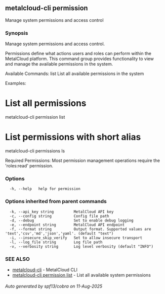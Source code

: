 ## metalcloud-cli permission

Manage system permissions and access control

### Synopsis

Manage system permissions and access control.

Permissions define what actions users and roles can perform within the MetalCloud platform.
This command group provides functionality to view and manage the available permissions
in the system.

Available Commands:
  list        List all available permissions in the system

Examples:
  # List all permissions
  metalcloud-cli permission list
  
  # List permissions with short alias
  metalcloud-cli permissions ls

Required Permissions:
  Most permission management operations require the 'roles:read' permission.

### Options

```
  -h, --help   help for permission
```

### Options inherited from parent commands

```
  -k, --api_key string         MetalCloud API key
  -c, --config string          Config file path
  -d, --debug                  Set to enable debug logging
  -e, --endpoint string        MetalCloud API endpoint
  -f, --format string          Output format. Supported values are 'text','csv','md','json','yaml'. (default "text")
  -i, --insecure_skip_verify   Set to allow insecure transport
  -l, --log_file string        Log file path
  -v, --verbosity string       Log level verbosity (default "INFO")
```

### SEE ALSO

* [metalcloud-cli](metalcloud-cli.md)	 - MetalCloud CLI
* [metalcloud-cli permission list](metalcloud-cli_permission_list.md)	 - List all available system permissions

###### Auto generated by spf13/cobra on 11-Aug-2025
